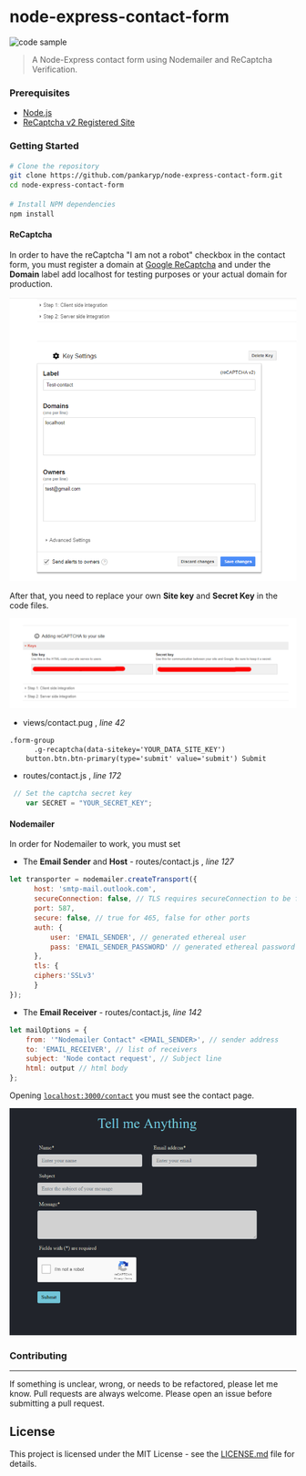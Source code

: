 # node-express-contact-form

![code sample](https://img.shields.io/badge/code-sample-yellowgreen.svg?style=flat-square)

> A Node-Express contact form using Nodemailer and ReCaptcha Verification.

### Prerequisites

* [Node.js](https://nodejs.org/en/)
* [ReCaptcha v2 Registered Site](https://www.google.com/recaptcha/intro/v3beta.html) 

### Getting Started

```sh
# Clone the repository
git clone https://github.com/pankaryp/node-express-contact-form.git
cd node-express-contact-form

# Install NPM dependencies
npm install
```

#### ReCaptcha
In order to have the reCaptcha "I am not a robot" checkbox in the contact form, you must register a domain at [Google ReCaptcha](https://www.google.com/recaptcha/intro/v3beta.html) and under the __Domain__ label add localhost for testing purposes or your actual domain for production.

!['domain'](samples/domain.png?raw=true)

After that, you need to replace your own __Site key__ and __Secret Key__ in the code files.

!['sitekey'](samples/sitekey.png?raw=true)

* views/contact.pug , *line 42*
```pug
.form-group
      .g-recaptcha(data-sitekey='YOUR_DATA_SITE_KEY')
    button.btn.btn-primary(type='submit' value='submit') Submit
```

* routes/contact.js , *line 172*
```javascript
 // Set the captcha secret key
    var SECRET = "YOUR_SECRET_KEY";
```

#### Nodemailer
In order for Nodemailer to work, you must set

* The __Email Sender__ and __Host__ - routes/contact.js , *line 127*
```javascript
let transporter = nodemailer.createTransport({
      host: 'smtp-mail.outlook.com',
      secureConnection: false, // TLS requires secureConnection to be false
      port: 587,
      secure: false, // true for 465, false for other ports
      auth: {
          user: 'EMAIL_SENDER', // generated ethereal user
          pass: 'EMAIL_SENDER_PASSWORD' // generated ethereal password
      },
      tls: {
      ciphers:'SSLv3'
      }
});
```

* The __Email Receiver__ - routes/contact.js, *line 142*
```javascript
let mailOptions = {
    from: '"Nodemailer Contact" <EMAIL_SENDER>', // sender address
    to: 'EMAIL_RECEIVER', // list of receivers
    subject: 'Node contact request', // Subject line
    html: output // html body
};
```

Opening [`localhost:3000/contact`](localhost:3000/contact) you must see the contact page.

!['contact'](samples/contact.png?raw=true)

### Contributing
---
If something is unclear, wrong, or needs to be refactored, please let me know. Pull requests are always welcome. Please open an issue before submitting a pull request. 

## License

This project is licensed under the MIT License - see the [LICENSE.md](LICENSE.md) file for details.

